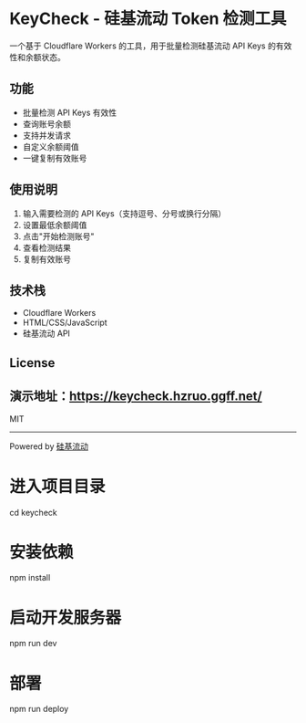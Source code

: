 # KeyCheck - 硅基流动 Token 检测工具

一个基于 Cloudflare Workers 的工具，用于批量检测硅基流动 API Keys 的有效性和余额状态。

## 功能

- 批量检测 API Keys 有效性
- 查询账号余额
- 支持并发请求
- 自定义余额阈值
- 一键复制有效账号

## 使用说明

1. 输入需要检测的 API Keys（支持逗号、分号或换行分隔）
2. 设置最低余额阈值
3. 点击"开始检测账号"
4. 查看检测结果
5. 复制有效账号

## 技术栈

- Cloudflare Workers
- HTML/CSS/JavaScript
- 硅基流动 API

## License

## 演示地址：https://keycheck.hzruo.ggff.net/

MIT

---
Powered by [硅基流动](https://siliconflow.cn/)

# 进入项目目录
cd keycheck

# 安装依赖
npm install

# 启动开发服务器
npm run dev

# 部署
npm run deploy